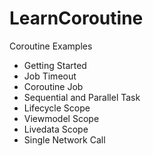 # LearnCoroutine

Coroutine Examples

* Getting Started
* Job Timeout
* Coroutine Job
* Sequential and Parallel Task
* Lifecycle Scope
* Viewmodel Scope
* Livedata Scope
* Single Network Call
